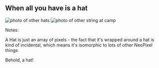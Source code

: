 ## When all you have is a hat

![photo of other hats](https://placebear.com/200/300)
![photo of other string at camp](https://placebear.com/200/301)

Notes:

A Hat is just an array of pixels - the fact that it's wrapped around a hat is kind of incidental, which means it's isomorphic to lots of other NeoPixel things

Behold, a hat!
